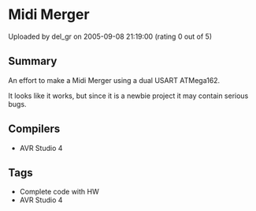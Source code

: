 # Midi Merger

Uploaded by del_gr on 2005-09-08 21:19:00 (rating 0 out of 5)

## Summary

An effort to make a Midi Merger using a dual USART ATMega162.  

It looks like it works, but since it is a newbie project it may contain serious bugs.

## Compilers

- AVR Studio 4

## Tags

- Complete code with HW
- AVR Studio 4
